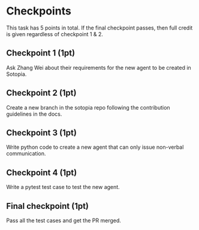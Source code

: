 # Checkpoints

This task has 5 points in total. If the final checkpoint passes, then full credit is given regardless of checkpoint 1 & 2.

## Checkpoint 1 (1pt)

Ask Zhang Wei about their requirements for the new agent to be created in Sotopia.

## Checkpoint 2 (1pt)

Create a new branch in the sotopia repo following the contribution guidelines in the docs.

## Checkpoint 3 (1pt)

Write python code to create a new agent that can only issue non-verbal communication.

## Checkpoint 4 (1pt)

Write a pytest test case to test the new agent.

## Final checkpoint (1pt)

Pass all the test cases and get the PR merged.

